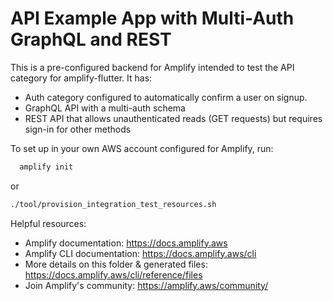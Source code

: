 # API Example App with Multi-Auth GraphQL and REST

This is a pre-configured backend for Amplify intended to test the API category for amplify-flutter. It has:
* Auth category configured to automatically confirm a user on signup.
* GraphQL API with a multi-auth schema
* REST API that allows unauthenticated reads (GET requests) but requires sign-in for other methods

To set up in your own AWS account configured for Amplify, run:

```bash
  amplify init
```

or
```bash
./tool/provision_integration_test_resources.sh
```

Helpful resources:
- Amplify documentation: https://docs.amplify.aws
- Amplify CLI documentation: https://docs.amplify.aws/cli
- More details on this folder & generated files: https://docs.amplify.aws/cli/reference/files
- Join Amplify's community: https://amplify.aws/community/
